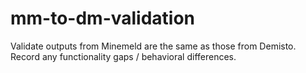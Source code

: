 # mm-to-dm-validation
Validate outputs from Minemeld are the same as those from Demisto. Record any functionality gaps / behavioral differences.
